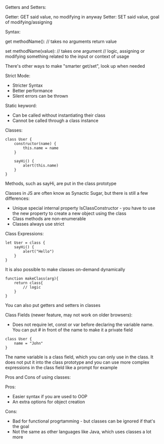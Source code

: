 Getters and Setters:

Getter: GET said value, no modifying in anyway
Setter: SET said value, goal of modifying/assigning

Syntax:

get methodName(): // takes no arguments
	return value

set methodName(value): // takes one argument
	// logic, assigning or modifying something related to the input or context of usage

There's other ways to make "smarter get/set", look up when needed


Strict Mode:

- Stricter Syntax
- Better performance
- Silent errors can be thrown


Static keyword:

- Can be called without instantiating their class
- Cannot be called through a class instance


Classes:

```
class User {
	constructor(name) {
		this.name = name
	}

	sayHi() {
		alert(this.name)
	}
}
```

Methods, such as sayHi, are put in the class prototype

Classes in JS are often know as Synactic Sugar, but there is still a few differences:

- Unique special internal property IsClassConstructor - you have to use the new property to create a new object using the class
- Class methods are non-enumerable
- Classes always use strict



Class Expressions:

```
let User = class {
	sayHi() {
		alert("Hello")
	}
}
```

It is also possible to make classes on-demand dynamically

```
function makeClass(arg){
	return class{
		// logic
	}
}
```

You can also put getters and setters in classes


Class Fields (newer feature, may not work on older browsers):

- Does not require let, const or var before declaring the variable name. You can put # in front of the name to make it a private field

```
class User {
	name = "John"
}
```

The name variable is a class field, which you can only use in the class. It does not put it into the class prototype and you can use more complex expressions in the class field like a prompt for example 



Pros and Cons of using classes:

Pros:

- Easier syntax if you are used to OOP
- An extra options for object creation


Cons:

- Bad for functional progrtamming - but classes can be ignored if that's the goal
- Not the same as other languages like Java, which uses classes a lot more


